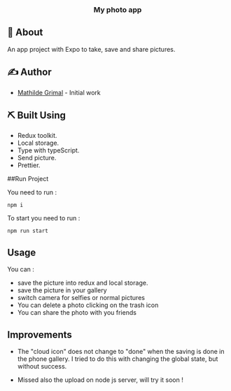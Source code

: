 <h3 align="center">My photo app</h3>

## 🧐 About <a name = "about"></a>
An app project with Expo to take, save and share pictures.
## ✍️ Author <a name = "authors"></a>

- [Mathilde Grimal](https://github.com/mathildegrimal) - Initial work

## ⛏️ Built Using <a name = "built_using"></a>
- Redux toolkit.
- Local storage.
- Type with typeScript.
- Send picture.
- Prettier.

##Run Project

You need to run :

`npm i`

To start you need to run :

`npm run start`

## Usage

You can :
- save the picture into redux and local storage.
- save the picture in your gallery
- switch camera for selfies or normal pictures
- You can delete a photo clicking on the trash icon
- You can share the photo with you friends

## Improvements

- The "cloud icon" does not change to "done" when the saving is done in the phone gallery.
I tried to do this with changing the global state, but without success.

- Missed also the upload on node js server, will try it soon !